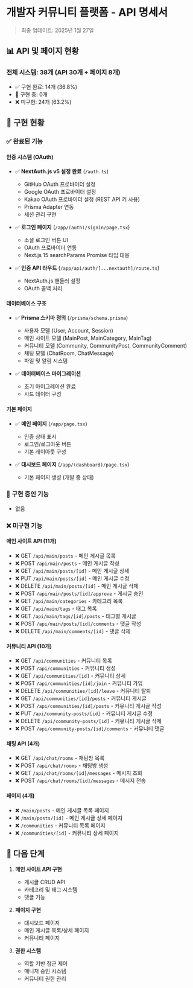 # 개발자 커뮤니티 플랫폼 - API 명세서

> 최종 업데이트: 2025년 1월 27일

## 📊 API 및 페이지 현황

### 전체 시스템: 38개 (API 30개 + 페이지 8개)
- ✅ 구현 완료: 14개 (36.8%)
- 🚧 구현 중: 0개 
- ❌ 미구현: 24개 (63.2%)

## 🎯 구현 현황

### ✅ 완료된 기능

#### 인증 시스템 (OAuth)
- ✅ **NextAuth.js v5 설정 완료** (`/auth.ts`)
  - GitHub OAuth 프로바이더 설정
  - Google OAuth 프로바이더 설정
  - Kakao OAuth 프로바이더 설정 (REST API 키 사용)
  - Prisma Adapter 연동
  - 세션 관리 구현

- ✅ **로그인 페이지** (`/app/(auth)/signin/page.tsx`)
  - 소셜 로그인 버튼 UI
  - OAuth 프로바이더 연동
  - Next.js 15 searchParams Promise 타입 대응

- ✅ **인증 API 라우트** (`/app/api/auth/[...nextauth]/route.ts`)
  - NextAuth.js 핸들러 설정
  - OAuth 콜백 처리

#### 데이터베이스 구조
- ✅ **Prisma 스키마 정의** (`/prisma/schema.prisma`)
  - 사용자 모델 (User, Account, Session)
  - 메인 사이트 모델 (MainPost, MainCategory, MainTag)
  - 커뮤니티 모델 (Community, CommunityPost, CommunityComment)
  - 채팅 모델 (ChatRoom, ChatMessage)
  - 파일 및 알림 시스템

- ✅ **데이터베이스 마이그레이션**
  - 초기 마이그레이션 완료
  - 시드 데이터 구성

#### 기본 페이지
- ✅ **메인 페이지** (`/app/page.tsx`)
  - 인증 상태 표시
  - 로그인/로그아웃 버튼
  - 기본 레이아웃 구성

- ✅ **대시보드 페이지** (`/app/(dashboard)/page.tsx`)
  - 기본 페이지 생성 (개발 중 상태)

### 🚧 구현 중인 기능
- 없음

### ❌ 미구현 기능

#### 메인 사이트 API (11개)
- ❌ GET `/api/main/posts` - 메인 게시글 목록
- ❌ POST `/api/main/posts` - 메인 게시글 작성
- ❌ GET `/api/main/posts/[id]` - 메인 게시글 상세
- ❌ PUT `/api/main/posts/[id]` - 메인 게시글 수정
- ❌ DELETE `/api/main/posts/[id]` - 메인 게시글 삭제
- ❌ POST `/api/main/posts/[id]/approve` - 게시글 승인
- ❌ GET `/api/main/categories` - 카테고리 목록
- ❌ GET `/api/main/tags` - 태그 목록
- ❌ GET `/api/main/tags/[id]/posts` - 태그별 게시글
- ❌ POST `/api/main/posts/[id]/comments` - 댓글 작성
- ❌ DELETE `/api/main/comments/[id]` - 댓글 삭제

#### 커뮤니티 API (10개)
- ❌ GET `/api/communities` - 커뮤니티 목록
- ❌ POST `/api/communities` - 커뮤니티 생성
- ❌ GET `/api/communities/[id]` - 커뮤니티 상세
- ❌ POST `/api/communities/[id]/join` - 커뮤니티 가입
- ❌ DELETE `/api/communities/[id]/leave` - 커뮤니티 탈퇴
- ❌ GET `/api/communities/[id]/posts` - 커뮤니티 게시글
- ❌ POST `/api/communities/[id]/posts` - 커뮤니티 게시글 작성
- ❌ PUT `/api/community-posts/[id]` - 커뮤니티 게시글 수정
- ❌ DELETE `/api/community-posts/[id]` - 커뮤니티 게시글 삭제
- ❌ POST `/api/community-posts/[id]/comments` - 커뮤니티 댓글

#### 채팅 API (4개)
- ❌ GET `/api/chat/rooms` - 채팅방 목록
- ❌ POST `/api/chat/rooms` - 채팅방 생성
- ❌ GET `/api/chat/rooms/[id]/messages` - 메시지 조회
- ❌ POST `/api/chat/rooms/[id]/messages` - 메시지 전송

#### 페이지 (4개)
- ❌ `/main/posts` - 메인 게시글 목록 페이지
- ❌ `/main/posts/[id]` - 메인 게시글 상세 페이지
- ❌ `/communities` - 커뮤니티 목록 페이지
- ❌ `/communities/[id]` - 커뮤니티 상세 페이지

## 📝 다음 단계

1. **메인 사이트 API 구현**
   - 게시글 CRUD API
   - 카테고리 및 태그 시스템
   - 댓글 기능

2. **페이지 구현**
   - 대시보드 페이지
   - 메인 게시글 목록/상세 페이지
   - 커뮤니티 페이지

3. **권한 시스템**
   - 역할 기반 접근 제어
   - 매니저 승인 시스템
   - 커뮤니티 권한 관리